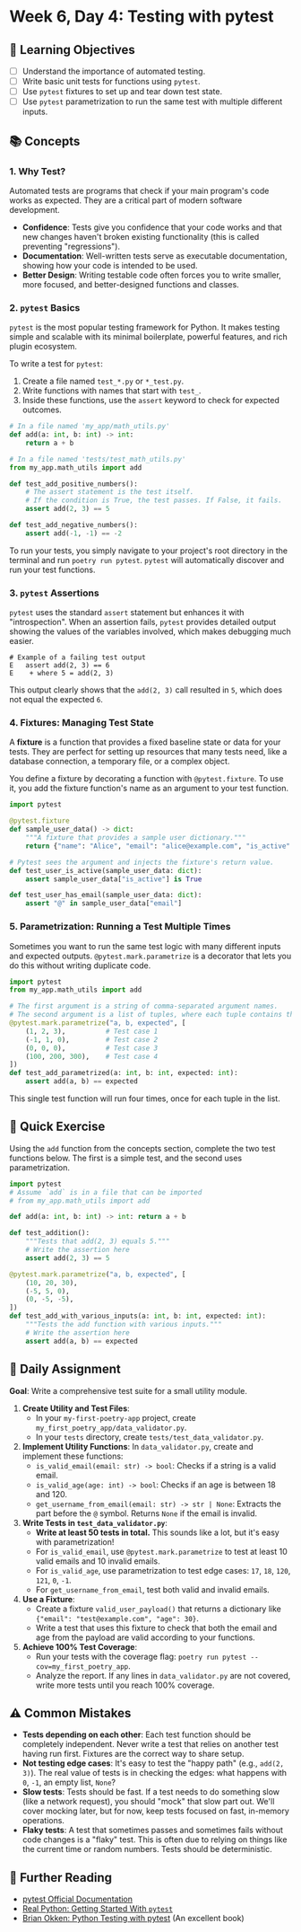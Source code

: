 # Week 6, Day 4: Testing with pytest

## 🎯 Learning Objectives
- [ ] Understand the importance of automated testing.
- [ ] Write basic unit tests for functions using `pytest`.
- [ ] Use `pytest` fixtures to set up and tear down test state.
- [ ] Use `pytest` parametrization to run the same test with multiple different inputs.

## 📚 Concepts

### 1. Why Test?
Automated tests are programs that check if your main program's code works as expected. They are a critical part of modern software development.
- **Confidence**: Tests give you confidence that your code works and that new changes haven't broken existing functionality (this is called preventing "regressions").
- **Documentation**: Well-written tests serve as executable documentation, showing how your code is intended to be used.
- **Better Design**: Writing testable code often forces you to write smaller, more focused, and better-designed functions and classes.

### 2. `pytest` Basics
`pytest` is the most popular testing framework for Python. It makes testing simple and scalable with its minimal boilerplate, powerful features, and rich plugin ecosystem.

To write a test for `pytest`:
1.  Create a file named `test_*.py` or `*_test.py`.
2.  Write functions with names that start with `test_`.
3.  Inside these functions, use the `assert` keyword to check for expected outcomes.

```python
# In a file named 'my_app/math_utils.py'
def add(a: int, b: int) -> int:
    return a + b

# In a file named 'tests/test_math_utils.py'
from my_app.math_utils import add

def test_add_positive_numbers():
    # The assert statement is the test itself.
    # If the condition is True, the test passes. If False, it fails.
    assert add(2, 3) == 5

def test_add_negative_numbers():
    assert add(-1, -1) == -2
```
To run your tests, you simply navigate to your project's root directory in the terminal and run `poetry run pytest`. `pytest` will automatically discover and run your test functions.

### 3. `pytest` Assertions
`pytest` uses the standard `assert` statement but enhances it with "introspection". When an assertion fails, `pytest` provides detailed output showing the values of the variables involved, which makes debugging much easier.

```
# Example of a failing test output
E   assert add(2, 3) == 6
E    + where 5 = add(2, 3)
```
This output clearly shows that the `add(2, 3)` call resulted in `5`, which does not equal the expected `6`.

### 4. Fixtures: Managing Test State
A **fixture** is a function that provides a fixed baseline state or data for your tests. They are perfect for setting up resources that many tests need, like a database connection, a temporary file, or a complex object.

You define a fixture by decorating a function with `@pytest.fixture`. To use it, you add the fixture function's name as an argument to your test function.

```python
import pytest

@pytest.fixture
def sample_user_data() -> dict:
    """A fixture that provides a sample user dictionary."""
    return {"name": "Alice", "email": "alice@example.com", "is_active": True}

# Pytest sees the argument and injects the fixture's return value.
def test_user_is_active(sample_user_data: dict):
    assert sample_user_data["is_active"] is True

def test_user_has_email(sample_user_data: dict):
    assert "@" in sample_user_data["email"]
```

### 5. Parametrization: Running a Test Multiple Times
Sometimes you want to run the same test logic with many different inputs and expected outputs. `@pytest.mark.parametrize` is a decorator that lets you do this without writing duplicate code.

```python
import pytest
from my_app.math_utils import add

# The first argument is a string of comma-separated argument names.
# The second argument is a list of tuples, where each tuple contains the values for one test run.
@pytest.mark.parametrize("a, b, expected", [
    (1, 2, 3),          # Test case 1
    (-1, 1, 0),         # Test case 2
    (0, 0, 0),          # Test case 3
    (100, 200, 300),    # Test case 4
])
def test_add_parametrized(a: int, b: int, expected: int):
    assert add(a, b) == expected
```
This single test function will run four times, once for each tuple in the list.

## 🔹 Quick Exercise

Using the `add` function from the concepts section, complete the two test functions below. The first is a simple test, and the second uses parametrization.

```python
import pytest
# Assume `add` is in a file that can be imported
# from my_app.math_utils import add

def add(a: int, b: int) -> int: return a + b

def test_addition():
    """Tests that add(2, 3) equals 5."""
    # Write the assertion here
    assert add(2, 3) == 5

@pytest.mark.parametrize("a, b, expected", [
    (10, 20, 30),
    (-5, 5, 0),
    (0, -5, -5),
])
def test_add_with_various_inputs(a: int, b: int, expected: int):
    """Tests the add function with various inputs."""
    # Write the assertion here
    assert add(a, b) == expected
```

## 📝 Daily Assignment
**Goal**: Write a comprehensive test suite for a small utility module.

1.  **Create Utility and Test Files**:
    -   In your `my-first-poetry-app` project, create `my_first_poetry_app/data_validator.py`.
    -   In your `tests` directory, create `tests/test_data_validator.py`.
2.  **Implement Utility Functions**: In `data_validator.py`, create and implement these functions:
    -   `is_valid_email(email: str) -> bool`: Checks if a string is a valid email.
    -   `is_valid_age(age: int) -> bool`: Checks if an age is between 18 and 120.
    -   `get_username_from_email(email: str) -> str | None`: Extracts the part before the `@` symbol. Returns `None` if the email is invalid.
3.  **Write Tests in `test_data_validator.py`**:
    -   **Write at least 50 tests in total.** This sounds like a lot, but it's easy with parametrization!
    -   For `is_valid_email`, use `@pytest.mark.parametrize` to test at least 10 valid emails and 10 invalid emails.
    -   For `is_valid_age`, use parametrization to test edge cases: `17`, `18`, `120`, `121`, `0`, `-1`.
    -   For `get_username_from_email`, test both valid and invalid emails.
4.  **Use a Fixture**:
    -   Create a fixture `valid_user_payload()` that returns a dictionary like `{"email": "test@example.com", "age": 30}`.
    -   Write a test that uses this fixture to check that both the email and age from the payload are valid according to your functions.
5.  **Achieve 100% Test Coverage**:
    -   Run your tests with the coverage flag: `poetry run pytest --cov=my_first_poetry_app`.
    -   Analyze the report. If any lines in `data_validator.py` are not covered, write more tests until you reach 100% coverage.

## ⚠️ Common Mistakes
- **Tests depending on each other**: Each test function should be completely independent. Never write a test that relies on another test having run first. Fixtures are the correct way to share setup.
- **Not testing edge cases**: It's easy to test the "happy path" (e.g., `add(2, 3)`). The real value of tests is in checking the edges: what happens with `0`, `-1`, an empty list, `None`?
- **Slow tests**: Tests should be fast. If a test needs to do something slow (like a network request), you should "mock" that slow part out. We'll cover mocking later, but for now, keep tests focused on fast, in-memory operations.
- **Flaky tests**: A test that sometimes passes and sometimes fails without code changes is a "flaky" test. This is often due to relying on things like the current time or random numbers. Tests should be deterministic.

## 📖 Further Reading
- [pytest Official Documentation](https://docs.pytest.org/en/stable/)
- [Real Python: Getting Started With `pytest`](https://realpython.com/pytest-python-testing/)
- [Brian Okken: Python Testing with pytest](https://pragprog.com/titles/bopytest2/python-testing-with-pytest-second-edition/) (An excellent book)
